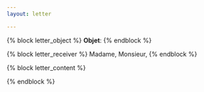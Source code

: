 ```yaml
---
layout: letter

---
```

{% block letter_object %}
**Objet**:
{% endblock %}

{% block letter_receiver %}
Madame, Monsieur,
{% endblock %}


{% block letter_content %}

{% endblock %}
